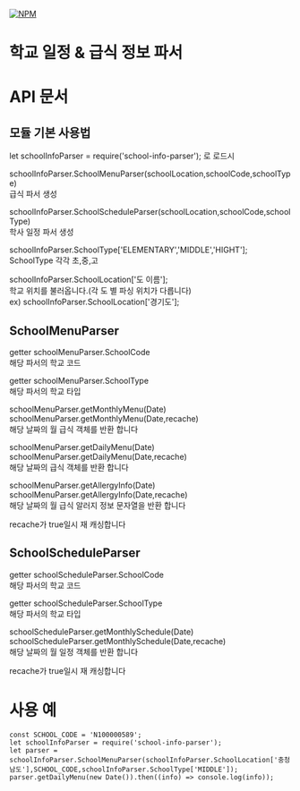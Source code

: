 [![NPM](https://nodei.co/npm/school-info-parser.png)](https://www.npmjs.com/package/school-info-parser)

학교 일정 & 급식 정보 파서
======================

# API 문서

## 모듈 기본 사용법

  let schoolInfoParser = require('school-info-parser');
로 로드시

schoolInfoParser.SchoolMenuParser(schoolLocation,schoolCode,schoolType)  
급식 파서 생성

schoolInfoParser.SchoolScheduleParser(schoolLocation,schoolCode,schoolType)  
학사 일정 파서 생성

schoolInfoParser.SchoolType['ELEMENTARY','MIDDLE','HIGHT'];  
SchoolType 각각 초,중,고

schoolInfoParser.SchoolLocation['도 이름'];  
학교 위치를 불러옵니다.(각 도 별 파싱 위치가 다릅니다)  
ex) schoolInfoParser.SchoolLocation['경기도'];

## SchoolMenuParser
getter schoolMenuParser.SchoolCode  
해당 파서의 학교 코드

getter schoolMenuParser.SchoolType  
해당 파서의 학교 타입

schoolMenuParser.getMonthlyMenu(Date)  
schoolMenuParser.getMonthlyMenu(Date,recache)  
해당 날짜의 월 급식 객체를 반환 합니다

schoolMenuParser.getDailyMenu(Date)  
schoolMenuParser.getDailyMenu(Date,recache)  
해당 날짜의 급식 객체를 반환 합니다

schoolMenuParser.getAllergyInfo(Date)  
schoolMenuParser.getAllergyInfo(Date,recache)  
해당 날짜의 월 급식 알러지 정보 문자열을 반환 합니다

recache가 true일시 재 캐싱합니다


## SchoolScheduleParser

getter schoolScheduleParser.SchoolCode  
해당 파서의 학교 코드

getter schoolScheduleParser.SchoolType  
해당 파서의 학교 타입

schoolScheduleParser.getMonthlySchedule(Date)  
schoolScheduleParser.getMonthlySchedule(Date,recache)  
해당 날짜의 월 일정 객체를 반환 합니다

recache가 true일시 재 캐싱합니다


# 사용 예

    const SCHOOL_CODE = 'N100000589';
    let schoolInfoParser = require('school-info-parser');
    let parser = schoolInfoParser.SchoolMenuParser(schoolInfoParser.SchoolLocation['충청남도'],SCHOOL_CODE,schoolInfoParser.SchoolType['MIDDLE']);
    parser.getDailyMenu(new Date()).then((info) => console.log(info));
